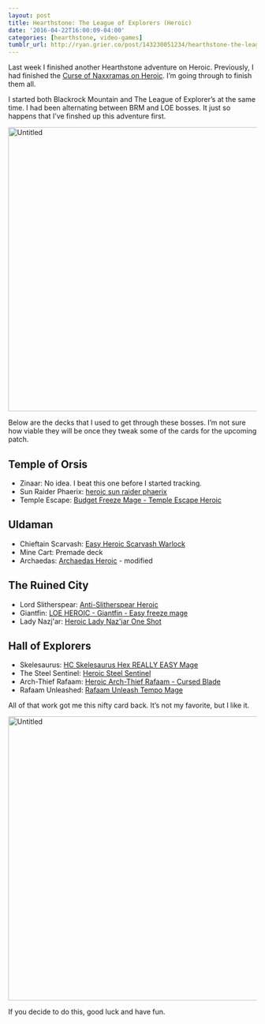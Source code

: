 ```yaml
---
layout: post
title: Hearthstone: The League of Explorers (Heroic)
date: '2016-04-22T16:00:09-04:00'
categories: [hearthstone, video-games]
tumblr_url: http://ryan.grier.co/post/143230051234/hearthstone-the-league-of-explorers-heroic
---
```

Last week I finished another Hearthstone adventure on Heroic. Previously, I had finished the [Curse of Naxxramas on Heroic](/2016/04/03/hearthstone-curse-of-naxxramas-heroic/). I’m going through to finish them all.

I started both Blackrock Mountain and The League of Explorer’s at the same time. I had been alternating between BRM and LOE bosses. It just so happens that I’ve finshed up this adventure first.

<a data-flickr-embed="true"  href="https://www.flickr.com/photos/rwgrier/26277942660/in/dateposted-family/" title="Untitled"><img src="https://farm2.staticflickr.com/1496/26277942660_641a9285b2_b.jpg" width="1024" height="576" alt="Untitled"></a><script async src="//embedr.flickr.com/assets/client-code.js" charset="utf-8"></script>

Below are the decks that I used to get through these bosses. I’m not sure how viable they will be once they tweak some of the cards for the upcoming patch.

## Temple of Orsis

- Zinaar: No idea. I beat this one before I started tracking.
- Sun Raider Phaerix: [heroic sun raider phaerix](http://www.hearthpwn.com/decks/366667-heroic-sun-raider-phaerix)
- Temple Escape: [Budget Freeze Mage - Temple Escape Heroic](http://www.hearthpwn.com/decks/366725-budget-freeze-mage-temple-escape-heroic)

## Uldaman

- Chieftain Scarvash: [Easy Heroic Scarvash Warlock](http://www.hearthpwn.com/decks/373710-easy-heroic-scarvash-warlock)
- Mine Cart: Premade deck
- Archaedas: [Archaedas Heroic](http://www.hearthpwn.com/decks/373934-archaedas-heroic) - modified

## The Ruined City

- Lord Slitherspear: [Anti-Slitherspear Heroic](http://www.hearthpwn.com/decks/401644-anti-slitherspear-heroic)
- Giantfin: [LOE HEROIC - Giantfin - Easy freeze mage](http://www.hearthpwn.com/decks/384990-loe-heroic-giantfin-easy-freeze-mage)
- Lady Nazj'ar: [Heroic Lady Naz'jar One Shot](http://www.hearthpwn.com/decks/385199-loe-heroic-lady-nazjar-one-shot)

## Hall of Explorers

- Skelesaurus: [HC Skelesaurus Hex REALLY EASY Mage](http://www.hearthpwn.com/decks/392938-loe-hc-skelesaurus-hex-really-easy-mage)
- The Steel Sentinel: [Heroic Steel Sentinel](http://www.hearthpwn.com/decks/391820-loe-heroic-steel-sentinel)
- Arch-Thief Rafaam: [Heroic Arch-Thief Rafaam - Cursed Blade](http://www.hearthpwn.com/decks/391868-loe-heroic-arch-thief-rafaam-cursed-blade)
- Rafaam Unleashed: [Rafaam Unleash Tempo Mage](http://www.hearthpwn.com/decks/391948-heroic-rafaam-unleash-tempo-mage)


All of that work got me this nifty card back. It’s not my favorite, but I like it.

<a data-flickr-embed="true"  href="https://www.flickr.com/photos/rwgrier/25945853124/in/dateposted-family/" title="Untitled"><img src="https://farm2.staticflickr.com/1617/25945853124_77c70f27f2_b.jpg" width="1024" height="576" alt="Untitled"></a><script async src="//embedr.flickr.com/assets/client-code.js" charset="utf-8"></script>

If you decide to do this, good luck and have fun.
